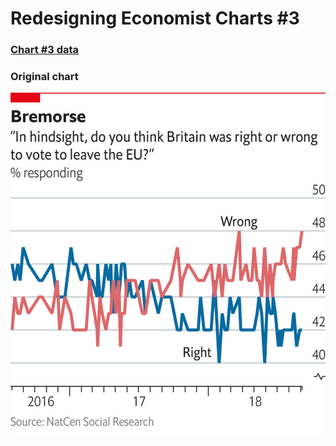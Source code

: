 # Redesigning Economist Charts #3
### [Chart #3 data](Economist_3_data.csv)
### Original chart
![Economist Original 3](Economist_3_original.png)
